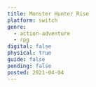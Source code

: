 ```yaml
---
title: Monster Hunter Rise
platform: switch
genre:
  - action-adventure
  - rpg
digital: false
physical: true
guide: false
pending: false
posted: 2021-04-04
---
```

